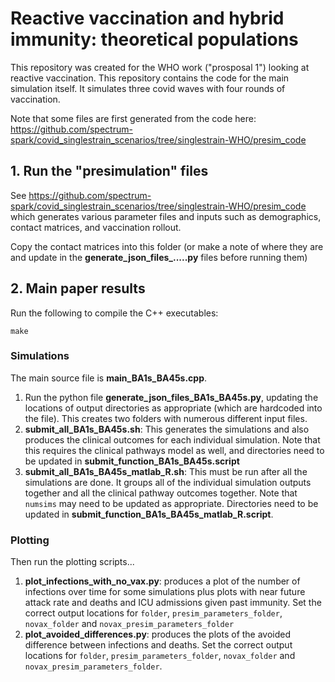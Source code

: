 # Reactive vaccination and hybrid immunity: theoretical populations 

This repository was created for the WHO work ("prosposal 1") looking at reactive vaccination. This repository contains the code for the main simulation itself. It simulates three covid waves with four rounds of vaccination. 


Note that some files are first generated from the code here: https://github.com/spectrum-spark/covid_singlestrain_scenarios/tree/singlestrain-WHO/presim_code

## 1. Run the "presimulation" files 

See https://github.com/spectrum-spark/covid_singlestrain_scenarios/tree/singlestrain-WHO/presim_code which generates various parameter files and inputs such as demographics, contact matrices, and vaccination rollout.

Copy the contact matrices into this folder (or make a note of where they are and update in the **generate_json_files_.....py** files before running them)

## 2. Main paper results

Run the following to compile the C++ executables: 

`make`

### Simulations

The main source file is **main_BA1s_BA45s.cpp**.

1. Run the python file **generate_json_files_BA1s_BA45s.py**, updating the locations of output directories as appropriate (which are hardcoded into the file). This creates two folders with numerous different input files.
2. **submit_all_BA1s_BA45s.sh**: This generates the simulations and also produces the clinical outcomes for each individual simulation. Note that this requires the clinical pathways model as well, and directories need to be updated in **submit_function_BA1s_BA45s.script**
3. **submit_all_BA1s_BA45s_matlab_R.sh**: This must be run after all the simulations are done. It groups all of the individual simulation outputs together and all the clinical pathway outcomes together. Note that `numsims` may need to be updated as appropriate. Directories need to be updated in **submit_function_BA1s_BA45s_matlab_R.script**.



### Plotting

Then run the plotting scripts... 

1. **plot_infections_with_no_vax.py**: produces a plot of the number of infections over time for some simulations plus plots with near future attack rate and deaths and ICU admissions given past immunity. Set the correct output locations for `folder`, `presim_parameters_folder`, `novax_folder` and `novax_presim_parameters_folder`
2. **plot_avoided_differences.py**: produces the plots of the avoided difference between infections and deaths. Set the correct output locations for `folder`, `presim_parameters_folder`, `novax_folder` and `novax_presim_parameters_folder`.

